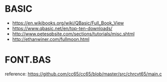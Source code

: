 # BASIC

* https://en.wikibooks.org/wiki/QBasic/Full_Book_View
* https://www.qbasic.net/en/top-ten-downloads/
* http://www.petesqbsite.com/sections/tutorials/misc.shtml
* http://ethanwiner.com/fullmoon.html

# FONT.BAS

reference: https://github.com/cc65/cc65/blob/master/src/chrcvt65/main.c
